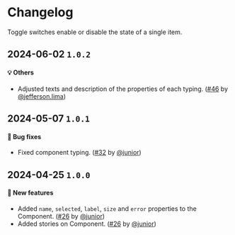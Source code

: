 # Changelog

Toggle switches enable or disable the state of a single item.

## 2024-06-02 `1.0.2`

#### 💡 Others

- Adjusted texts and description of the properties of each typing. ([#46](https://git.rarolabs.com.br/frontend/rarui/-/merge_requests/46) by [@jefferson.lima](https://git.rarolabs.com.br/jefferson.lima))

## 2024-05-07 `1.0.1`

#### 🐛 Bug fixes

- Fixed component typing. ([#32](https://git.rarolabs.com.br/frontend/rarui/-/merge_requests/32) by [@junior](https://git.rarolabs.com.br/junior))

## 2024-04-25 `1.0.0`

#### 🎉 New features

- Added `name`, `selected`, `label`, `size` and `error` properties to the Component. ([#26](https://git.rarolabs.com.br/frontend/rarui/-/merge_requests/26) by [@junior](https://git.rarolabs.com.br/junior))
- Added stories on Component. ([#26](https://git.rarolabs.com.br/frontend/rarui/-/merge_requests/26) by [@junior](https://git.rarolabs.com.br/junior))

<!-- #### 🛠 Breaking changes -->

<!-- #### 📚 3rd party library updates -->

<!-- #### 🎉 New features -->

<!-- #### 🐛 Bug fixes -->

<!-- #### 💡 Others -->
